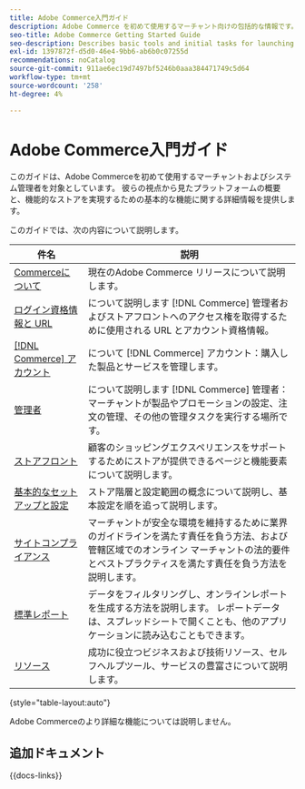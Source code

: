 ```yaml
---
title: Adobe Commerce入門ガイド
description: Adobe Commerce を初めて使用するマーチャント向けの包括的な情報です。
seo-title: Adobe Commerce Getting Started Guide
seo-description: Describes basic tools and initial tasks for launching an Adobe Commerce or Magento Open Source store.
exl-id: 1397872f-d5d0-46e4-9bb6-ab6b0c07255d
recommendations: noCatalog
source-git-commit: 911ae6ec19d7497bf5246b0aaa384471749c5d64
workflow-type: tm+mt
source-wordcount: '258'
ht-degree: 4%

---
```


# Adobe Commerce入門ガイド

このガイドは、Adobe Commerceを初めて使用するマーチャントおよびシステム管理者を対象としています。 彼らの視点から見たプラットフォームの概要と、機能的なストアを実現するための基本的な機能に関する詳細情報を提供します。

このガイドでは、次の内容について説明します。

| 件名 | 説明 |
| ------- | ----------- |
| [Commerceについて](about.md) | 現在のAdobe Commerce リリースについて説明します。 |
| [ログイン資格情報と URL](login-urls.md) | について説明します [!DNL Commerce] 管理者およびストアフロントへのアクセス権を取得するために使用される URL とアカウント資格情報。 |
| [[!DNL Commerce] アカウント](commerce-account-create.md) | について [!DNL Commerce] アカウント：購入した製品とサービスを管理します。 |
| [管理者](admin.md) | について説明します [!DNL Commerce] 管理者：マーチャントが製品やプロモーションの設定、注文の管理、その他の管理タスクを実行する場所です。 |
| [ストアフロント](storefront.md) | 顧客のショッピングエクスペリエンスをサポートするためにストアが提供できるページと機能要素について説明します。 |
| [基本的なセットアップと設定](websites-stores-views.md) | ストア階層と設定範囲の概念について説明し、基本設定を順を追って説明します。 |
| [サイトコンプライアンス](privacy-policy.md) | マーチャントが安全な環境を維持するために業界のガイドラインを満たす責任を負う方法、および管轄区域でのオンライン マーチャントの法的要件とベストプラクティスを満たす責任を負う方法を説明します。 |
| [標準レポート](reports-menu.md) | データをフィルタリングし、オンラインレポートを生成する方法を説明します。 レポートデータは、スプレッドシートで開くことも、他のアプリケーションに読み込むこともできます。 |
| [リソース](resources.md) | 成功に役立つビジネスおよび技術リソース、セルフヘルプツール、サービスの豊富さについて説明します。 |

{style="table-layout:auto"}

Adobe Commerceのより詳細な機能については説明しません。

## 追加ドキュメント

{{docs-links}}
